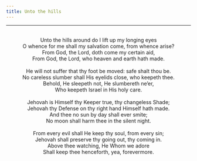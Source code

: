```yaml
---
title: Unto the hills
---
```


---
<center>
<br/>
Unto the hills around do I lift up my longing eyes<br/>
O whence for me shall my salvation come, from whence arise?<br/>
From God, the Lord, doth come my certain aid,<br/>
From God, the Lord, who heaven and earth hath made.<br/>
<br/>
He will not suffer that thy foot be moved: safe shalt thou be.<br/>
No careless slumber shall His eyelids close, who keepeth thee.<br/>
Behold, He sleepeth not, He slumbereth ne’er,<br/>
Who keepeth Israel in His holy care.<br/>
<br/>
Jehovah is Himself thy Keeper true, thy changeless Shade;<br/>
Jehovah thy Defense on thy right hand Himself hath made.<br/>
And thee no sun by day shall ever smite;<br/>
No moon shall harm thee in the silent night.<br/>
<br/>
From every evil shall He keep thy soul, from every sin;<br/>
Jehovah shall preserve thy going out, thy coming in.<br/>
Above thee watching, He Whom we adore<br/>
Shall keep thee henceforth, yea, forevermore.<br/>

</center>